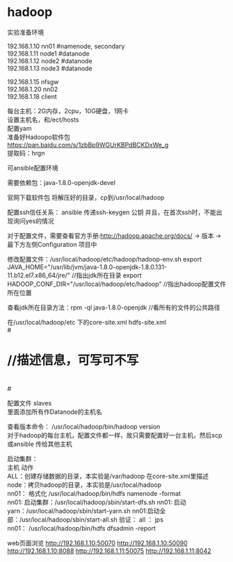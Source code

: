 # hadoop

实验准备环境

192.168.1.10    nn01      #namenode, secondary                 
192.168.1.11    node1     #datanode                 
192.168.1.12    node2     #datanode                     
192.168.1.13    node3     #datanode                                

192.168.1.15    nfsgw                            
192.168.1.20    nn02                                    
192.168.1.18    client                                             


每台主机：2G内存，2cpu，10G硬盘，1网卡                                   
设置主机名，和/ect/hosts                                         
配置yam                                     
准备好Hadoopo软件包              
https://pan.baidu.com/s/1zbBp9WGUrKBPdBCKDxWe_g                            
提取码：hrgn                                                                      

可ansible配置环境                                   

需要依赖包：java-1.8.0-openjdk-devel                               

官网下载软件包
将解压好的目录，cp到/usr/local/hadoop
                                                                                                            
配置ssh信任关系：
ansible  传递ssh-keygen   公钥
并且，在首次ssh时，不能出现询问yes的情况

对于配置文件，需要查看官方手册:http://hadoop.apache.org/docs/    ->  版本    -> 最下方左侧Configuration 项目中

修改配置文件：/usr/local/hadoop/etc/hadoop/hadoop-env.sh
export JAVA_HOME="/usr/lib/jvm/java-1.8.0-openjdk-1.8.0.131-11.b12.el7.x86_64/jre/"                   //指出jdk所在目录
export HADOOP_CONF_DIR="/usr/local/hadoop/etc/hadoop"             //指出hadoop配置文件所在位置

查看jdk所在目录方法：rpm -ql java-1.8.0-openjdk               //看所有的文件的公共路径

在/usr/local/hadoop/etc    下的core-site.xml   hdfs-site.xml                                
#<configuration>                            
#   <property>                                      
#      <name></name>                                   
#      <value></value>                              
#      <description></description>             //描述信息，可写可不写                                 
#   </property>                                   
#</configuration>                         
   
配置文件 slaves                            
里面添加所有作Datanode的主机名                           
   
      
查看版本命令： /usr/local/hadoop/bin/hadoop    version                     
对于hadoop的每台主机，配置文件都一样，故只需要配置好一台主机，然后scp 或ansible 传给其他主机                         





启动集群：                             
主机     动作                             
ALL：创建存储数据的目录，本实验是/var/hadoop     在core-site.xml里描述                              
node：拷贝hadoop的目录，本实验是/usr/local/hadoop                              
nn01： 格式化   /usr/local/hadoop/bin/hdfs   namenode   -format                                     
nn01: 启动集群：/usr/local/hadoop/sbin/start-dfs.sh
nn01: 启动yarn：/usr/local/hadoop/sbin/start-yarn.sh
nn01:启动全部：/usr/local/hadoop/sbin/start-all.sh
验证： all ： jps                                        
      nn01：  /usr/local/hadoop/bin/hdfs   dfsadmin  -report
      
      

web页面浏览
http://192.168.1.10:50070
http://192.168.1.10:50090
http://192.168.1.10:8088
http://192.168.1.11:50075
http://192.168.1.11:8042






